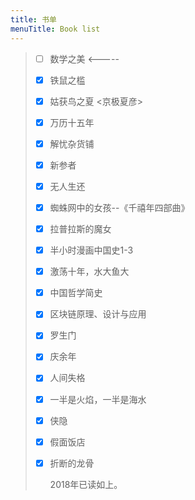 ```yaml
---
title: 书单
menuTitle: Book list
---
```


> - [ ] 数学之美  <-----
>
> - [x] 铁鼠之槛
>
> - [x] 姑获鸟之夏  <京极夏彦>
>
> - [x] 万历十五年
>
> - [x] 解忧杂货铺
>
> - [x] 新参者
>
> - [x] 无人生还
>
> - [x] 蜘蛛网中的女孩--《千禧年四部曲》
>
> - [x] 拉普拉斯的魔女
>
> - [x] 半小时漫画中国史1-3
>
> - [x] 激荡十年，水大鱼大
>
> - [x] 中国哲学简史
>
> - [x] 区块链原理、设计与应用
>
> - [x] 罗生门
>
> - [x] 庆余年
>
> - [x] 人间失格
>
> - [x] 一半是火焰，一半是海水
>
> - [x] 侠隐
>
> - [x] 假面饭店
>
> - [x] 折断的龙骨
>
>   2018年已读如上。

